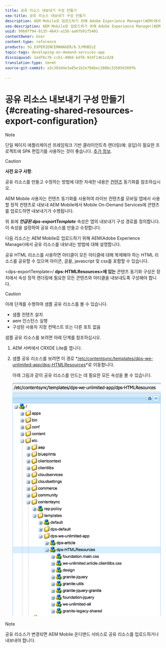 ```yaml
---
title: 공유 리소스 내보내기 구성 만들기
seo-title: 공유 리소스 내보내기 구성 만들기
description: AEM Mobile로 업로드하기 위해 Adobe Experience Manager(AEM)에서 공유 리소스를 내보내는 방법에 대해 알려면 이 페이지를 따르십시오.
seo-description: AEM Mobile로 업로드하기 위해 Adobe Experience Manager(AEM)에서 공유 리소스를 내보내는 방법에 대해 알려면 이 페이지를 따르십시오.
uuid: 99b8ff94-8135-4643-a15b-aa6fb91f5401
contentOwner: User
content-type: reference
products: SG_EXPERIENCEMANAGER/6.5/MOBILE
topic-tags: developing-on-demand-services-app
discoiquuid: 1edf6c76-ccb1-40b6-bdf6-924f1461cd28
translation-type: tm+mt
source-git-commit: a3c303d4e3a85e1b2e794bec2006c335056309fb

---
```



# 공유 리소스 내보내기 구성 만들기{#creating-shared-resources-export-configuration}

>[!NOTE]
>
>단일 페이지 애플리케이션 프레임워크 기반 클라이언트측 렌더링(예: 응답)이 필요한 프로젝트에 SPA 편집기를 사용하는 것이 좋습니다. [추가 정보](/help/sites-developing/spa-overview.md).

>[!CAUTION]
>
>**사전 요구 사항**:
>
>공유 리소스를 만들고 수정하는 방법에 대한 자세한 내용은 [컨텐츠](/help/mobile/mobile-ondemand-contentsync.md) 동기화를 참조하십시오.

AEM Mobile 사용자는 컨텐츠 동기화를 사용하여 라이브 컨텐츠를 모바일 앱에서 사용할 정적 컨텐츠로 내보내 AEM Mobile에서 Mobile On-Demand Services에 콘텐츠를 업로드하면 내보내기가 수행됩니다.

위 표에 ***언급된 dps-exportTemplate*** 속성은 앱의 내보내기 구성 경로를 정의합니다. 이 속성을 설정하여 공유 리소스를 만들고 수정합니다.

다음 리소스는 AEM Mobile로 업로드하기 위해 AEM(Adobe Experience Manager)에서 공유 리소스를 내보내는 방법에 대해 설명합니다.

공유 HTML 리소스를 사용하면 아티클이 모든 아티클에 대해 복제해야 하는 HTML 리소스를 공유할 수 있으며 아이콘, 글꼴, javascript 및 css를 포함할 수 있습니다.

&lt;dps-exportTemplate>/ **dps-HTMLResources>에 있는** 콘텐츠 동기화 구성은 장치에서 속성 정적 렌더링에 필요한 모든 콘텐츠와 아티클을 내보내도록 구성해야 합니다.

>[!CAUTION]
>
>아래 단계를 수행하여 샘플 공유 리소스를 볼 수 있습니다.
>
>* 샘플 컨텐츠 설치
>* aem 인스턴스 실행
>* 구성된 사용자 지정 컨텍스트 또는 다른 포트 없음
>



샘플 공유 리소스를 보려면 아래 단계를 참조하십시오.

1. AEM 서버에서 CRXDE Lite를 엽니다.
1. 샘플 공유 리소스를 보려면 이 경로 *[/etc/contentsync/templates/dps-we-unlimited-app/dps-HTMLResources](http://localhost:4502/crx/de/index.jsp#/etc/contentsync/templates/dps-we-unlimited-app/dps-HTMLResources)*로 이동합니다.

   아래 그림과 같이 공유 리소스를 만드는 데 필요한 모든 속성을 볼 수 있습니다.

   ![chlimage_1-145](assets/chlimage_1-145.png)

>[!NOTE]
>
>공유 리소스가 변경되면 AEM Mobile 온디맨드 서비스로 공유 리소스를 업로드하거나 내보내야 합니다.

